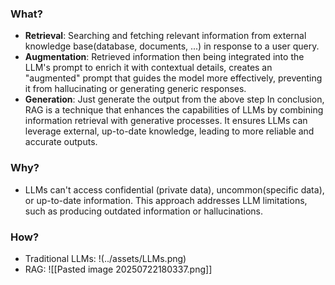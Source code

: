 ### What?
- **Retrieval**: Searching and fetching relevant information from external knowledge base(database, documents, ...) in response to a user query.
- **Augmentation**: Retrieved information then being integrated into the LLM's prompt to enrich it with contextual details, creates an "augmented" prompt that guides the model more effectively, preventing it from hallucinating or generating generic responses.
- **Generation**: Just generate the output from the above step
In conclusion, RAG is a technique that enhances the capabilities of LLMs by combining information retrieval with generative processes. It ensures LLMs can leverage external, up-to-date knowledge, leading to more reliable and accurate outputs.
### Why?
- LLMs can't access confidential (private data), uncommon(specific data), or up-to-date information. This approach addresses LLM limitations, such as producing outdated information or hallucinations.
### How?
- Traditional LLMs:
!(../assets/LLMs.png)
- RAG:
![[Pasted image 20250722180337.png]]
